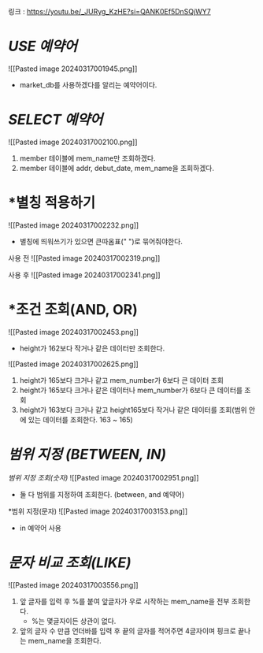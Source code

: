 링크 : https://youtu.be/_JURyg_KzHE?si=QANK0Ef5DnSQjWY7


# *USE 예약어*

![[Pasted image 20240317001945.png]]
- market_db를 사용하겠다를 알리는 예약어이다.


# *SELECT 예약어*
![[Pasted image 20240317002100.png]]
1. member 테이블에 mem_name만 조회하겠다.
2. member 테이블에 addr, debut_date, mem_name을 조회하겠다.

# *별칭 적용하기
![[Pasted image 20240317002232.png]]
- 별칭에 띄워쓰기가 있으면 큰따옴표(" ")로 묶어줘야한다.

사용 전
![[Pasted image 20240317002319.png]]

사용 후
![[Pasted image 20240317002341.png]]

# *조건 조회(AND, OR)
![[Pasted image 20240317002453.png]]
- height가 162보다 작거나 같은 데이터만 조회한다.

![[Pasted image 20240317002625.png]]
1. height가 165보다 크거나 같고 mem_number가 6보다 큰 데이터 조회
2. height가 165보다 크거나 같은 데이터나 mem_number가 6보다 큰 데이터를 조회
3. height가 163보다 크거나 같고 height165보다 작거나 같은 데이터를 조회(범위 안에 있는 데이터를 조회한다. 163 ~ 165)

# *범위 지정 (BETWEEN, IN)*

*범위 지정 조회(숫자)*
![[Pasted image 20240317002951.png]]
- 둘 다 범위를 지정하여 조회한다. (between, and 예약어)

*범위 지정(문자)
![[Pasted image 20240317003153.png]]
- in 예약어 사용

# *문자 비교 조회(LIKE)*
![[Pasted image 20240317003556.png]]
1. 앞 글자를 입력 후 %를 붙여 앞글자가 우로 시작하는 mem_name을 전부 조회한다.
	- %는 몇글자이든 상관이 없다.
2. 앞의 글자 수 만큼 언더바를 입력 후 끝의 글자를 적어주면 4글자이며 핑크로 끝나는 mem_name을 조회한다.

